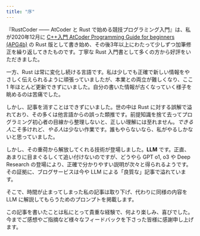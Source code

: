 ```yaml
---
title: "序"
---
```


『RustCoder ―― AtCoder と Rust で始める競技プログラミング入門』は、私が2020年12月に [C++入門 AtCoder Programming Guide for beginners (APG4b)](https://atcoder.jp/contests/APG4b) の Rust 版として書き始め、その後3年以上にわたって少しずつ加筆修正を繰り返してきたものです。丁寧な Rust 入門書として多くの方から好評をいただきました。

一方、Rust は常に変化し続ける言語です。私は少しでも正確で新しい情報をやさしく伝えられるように頑張っていましたが、本業との両立が難しくなり、ここ 1 年ほとんど更新できずにいました。自分の書いた情報が古くなっていく様子を眺めるのは苦痛でした。

しかし、記事を消すことはできずにいました。世の中は Rust に対する誤解で溢れており、その多くは他言語からの誤った類推です。前提知識を捨て去ってプログラミング初心者の目線から整理しないと、正しい理解には至れません。*できる人*こそ多けれど、*やる人*は少ない作業です。誰もやらないなら、私がやるしかないと思っていました。

しかし、その重荷から解放してくれる技術が登場しました。**LLM** です。正直、あまりに目まぐるしくて追い付けないのですが、どうやら GPT o1, o3 や Deep Research の登場により、正確で分かりやすい説明が次々と得られるようです。その証拠に、ブログサービスは今や LLM による「良質な」記事で溢れています。

そこで、時間が止まってしまった私の記事は取り下げ、代わりに同様の内容を LLM に解説してもらうためのプロンプトを掲載します。

この記事を書いたことは私にとって貴重な経験で、何より楽しみ、喜びでした。今までご感想やご指摘など様々なフィードバックを下さった皆様に感謝申し上げます。
